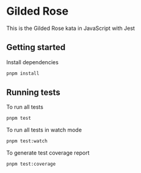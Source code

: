 # Gilded Rose

This is the Gilded Rose kata in JavaScript with Jest

## Getting started

Install dependencies

```sh
pnpm install
```

## Running tests

To run all tests

```sh
pnpm test
```

To run all tests in watch mode

```sh
pnpm test:watch
```

To generate test coverage report

```sh
pnpm test:coverage
```
